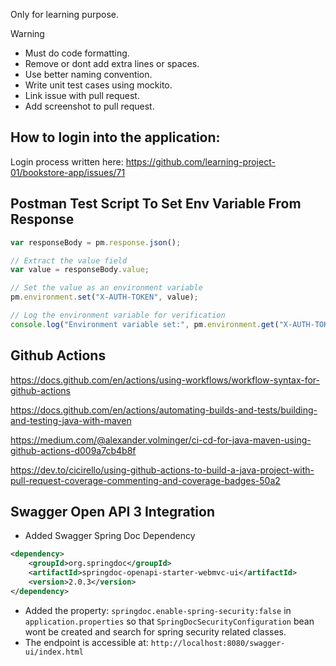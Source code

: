 Only for learning purpose.

> [!WARNING]
> - Must do code formatting.
> - Remove or dont add extra lines or spaces.
> - Use better naming convention.
> - Write unit test cases using mockito.
> - Link issue with pull request.
> - Add screenshot to pull request.


## How to login into the application:

Login process written here: https://github.com/learning-project-01/bookstore-app/issues/71

## Postman Test Script To Set Env Variable From Response

```javascript 
var responseBody = pm.response.json();

// Extract the value field
var value = responseBody.value;

// Set the value as an environment variable
pm.environment.set("X-AUTH-TOKEN", value);

// Log the environment variable for verification
console.log("Environment variable set:", pm.environment.get("X-AUTH-TOKEN"));
```

## Github Actions
https://docs.github.com/en/actions/using-workflows/workflow-syntax-for-github-actions

https://docs.github.com/en/actions/automating-builds-and-tests/building-and-testing-java-with-maven

https://medium.com/@alexander.volminger/ci-cd-for-java-maven-using-github-actions-d009a7cb4b8f

https://dev.to/cicirello/using-github-actions-to-build-a-java-project-with-pull-request-coverage-commenting-and-coverage-badges-50a2

## Swagger Open API 3 Integration
- Added Swagger Spring Doc Dependency
```xml
<dependency>
    <groupId>org.springdoc</groupId>
    <artifactId>springdoc-openapi-starter-webmvc-ui</artifactId>
    <version>2.0.3</version>
</dependency> 
```
- Added the property: `springdoc.enable-spring-security:false` in 
`application.properties` so that `SpringDocSecurityConfiguration` bean wont be created and search
for spring security related classes.
- The endpoint is accessible at: `http://localhost:8080/swagger-ui/index.html`
